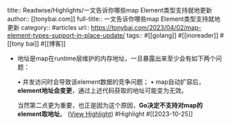 title:: Readwise/Highlights/一文告诉你哪些map Element类型支持就地更新
author:: [[tonybai.com]]
full-title:: 一文告诉你哪些map Element类型支持就地更新
category:: #articles
url:: https://tonybai.com/2023/04/02/map-element-types-support-in-place-update/
tags:: #[[golang]] #[[inoreader]] #[[tony bai]] #[[博客]]

- 地址是map在runtime层维护的内存地址，一旦暴露出来至少会有如下两个问题：
  
  •   并发访问时会导致该element数据的竞争问题；
  •   map自动扩容后，**element地址会变更**，通过上述代码获取的地址可能变为无效。
  
  当然第二点更为重要，也正是因为这个原因，**Go决定不支持对map的element取地址**。 ([View Highlight](https://read.readwise.io/read/01hdjekksgmey85h0xffqehyw9)) #Highlight #[[2023-10-25]]